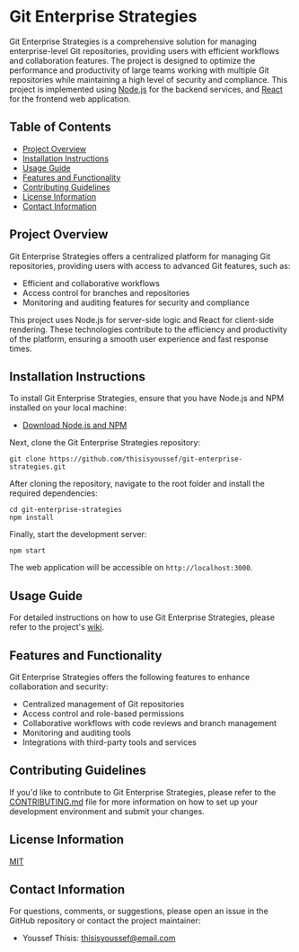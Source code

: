 # Git Enterprise Strategies

Git Enterprise Strategies is a comprehensive solution for managing enterprise-level Git repositories, providing users with efficient workflows and collaboration features. The project is designed to optimize the performance and productivity of large teams working with multiple Git repositories while maintaining a high level of security and compliance. This project is implemented using [Node.js](https://nodejs.org) for the backend services, and [React](https://reactjs.org) for the frontend web application.

## Table of Contents

- [Project Overview](#project-overview)
- [Installation Instructions](#installation-instructions)
- [Usage Guide](#usage-guide)
- [Features and Functionality](#features-and-functionality)
- [Contributing Guidelines](#contributing-guidelines)
- [License Information](#license-information)
- [Contact Information](#contact-information)

## Project Overview

Git Enterprise Strategies offers a centralized platform for managing Git repositories, providing users with access to advanced Git features, such as:
- Efficient and collaborative workflows
- Access control for branches and repositories
- Monitoring and auditing features for security and compliance

This project uses Node.js for server-side logic and React for client-side rendering. These technologies contribute to the efficiency and productivity of the platform, ensuring a smooth user experience and fast response times.

## Installation Instructions

To install Git Enterprise Strategies, ensure that you have Node.js and NPM installed on your local machine:
- [Download Node.js and NPM](https://nodejs.org/en/download/)

Next, clone the Git Enterprise Strategies repository:
```
git clone https://github.com/thisisyoussef/git-enterprise-strategies.git
```

After cloning the repository, navigate to the root folder and install the required dependencies:
```
cd git-enterprise-strategies
npm install
```

Finally, start the development server:
```
npm start
```

The web application will be accessible on `http://localhost:3000`.

## Usage Guide

For detailed instructions on how to use Git Enterprise Strategies, please refer to the project's [wiki](https://github.com/thisisyoussef/git-enterprise-strategies/wiki).

## Features and Functionality

Git Enterprise Strategies offers the following features to enhance collaboration and security:

- Centralized management of Git repositories
- Access control and role-based permissions
- Collaborative workflows with code reviews and branch management
- Monitoring and auditing tools
- Integrations with third-party tools and services

## Contributing Guidelines

If you'd like to contribute to Git Enterprise Strategies, please refer to the [CONTRIBUTING.md](https://github.com/thisisyoussef/git-enterprise-strategies/blob/main/CONTRIBUTING.md) file for more information on how to set up your development environment and submit your changes.

## License Information

[MIT](https://github.com/thisisyoussef/git-enterprise-strategies/blob/main/LICENSE)

## Contact Information

For questions, comments, or suggestions, please open an issue in the GitHub repository or contact the project maintainer:
- Youssef Thisis: [thisisyoussef@email.com](mailto:thisisyoussef@email.com)